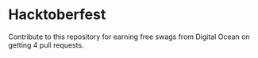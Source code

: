 # Hacktoberfest

Contribute to this repository for earning free swags from Digital Ocean on getting 4 pull requests.
